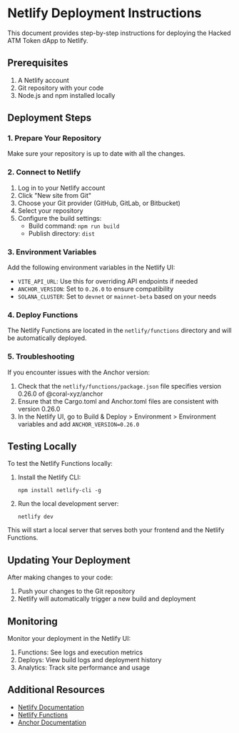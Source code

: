 # Netlify Deployment Instructions

This document provides step-by-step instructions for deploying the Hacked ATM Token dApp to Netlify.

## Prerequisites

1. A Netlify account
2. Git repository with your code
3. Node.js and npm installed locally

## Deployment Steps

### 1. Prepare Your Repository

Make sure your repository is up to date with all the changes.

### 2. Connect to Netlify

1. Log in to your Netlify account
2. Click "New site from Git"
3. Choose your Git provider (GitHub, GitLab, or Bitbucket)
4. Select your repository
5. Configure the build settings:
   - Build command: `npm run build`
   - Publish directory: `dist`

### 3. Environment Variables

Add the following environment variables in the Netlify UI:

- `VITE_API_URL`: Use this for overriding API endpoints if needed
- `ANCHOR_VERSION`: Set to `0.26.0` to ensure compatibility
- `SOLANA_CLUSTER`: Set to `devnet` or `mainnet-beta` based on your needs

### 4. Deploy Functions

The Netlify Functions are located in the `netlify/functions` directory and will be automatically deployed.

### 5. Troubleshooting

If you encounter issues with the Anchor version:

1. Check that the `netlify/functions/package.json` file specifies version 0.26.0 of @coral-xyz/anchor
2. Ensure that the Cargo.toml and Anchor.toml files are consistent with version 0.26.0
3. In the Netlify UI, go to Build & Deploy > Environment > Environment variables and add `ANCHOR_VERSION=0.26.0`

## Testing Locally

To test the Netlify Functions locally:

1. Install the Netlify CLI:
   ```
   npm install netlify-cli -g
   ```

2. Run the local development server:
   ```
   netlify dev
   ```

This will start a local server that serves both your frontend and the Netlify Functions.

## Updating Your Deployment

After making changes to your code:

1. Push your changes to the Git repository
2. Netlify will automatically trigger a new build and deployment

## Monitoring

Monitor your deployment in the Netlify UI:

1. Functions: See logs and execution metrics
2. Deploys: View build logs and deployment history
3. Analytics: Track site performance and usage

## Additional Resources

- [Netlify Documentation](https://docs.netlify.com/)
- [Netlify Functions](https://docs.netlify.com/functions/overview/)
- [Anchor Documentation](https://www.anchor-lang.com/)